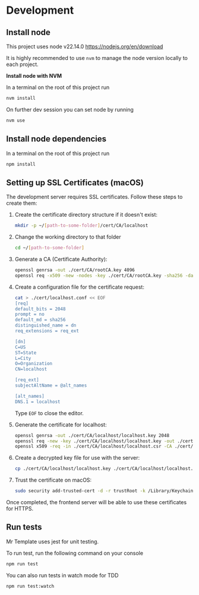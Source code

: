 # Development

## Install node

This project uses node v22.14.0 https://nodejs.org/en/download

It is highly recommended to use `nvm` to manage the node version locally to each project.

**Install node with NVM**

In a terminal on the root of this project run

```bash
nvm install
```

On further dev session you can set node by running

```bash
nvm use
```

## Install node dependencies

In a terminal on the root of this project run

```bash
npm install
```

## Setting up SSL Certificates (macOS)

The development server requires SSL certificates. Follow these steps to create them:

1. Create the certificate directory structure if it doesn't exist:

   ```bash
   mkdir -p ~/[path-to-some-folder]/cert/CA/localhost
   ```

2. Change the working directory to that folder

   ```bash
   cd ~/[path-to-some-folder]
   ```

3. Generate a CA (Certificate Authority):

   ```bash
   openssl genrsa -out ./cert/CA/rootCA.key 4096
   openssl req -x509 -new -nodes -key ./cert/CA/rootCA.key -sha256 -days 365 -out ./cert/CA/rootCA.crt -subj "/C=US/ST=State/L=City/O=Organization/CN=Weft Local CA"
   ```

4. Create a configuration file for the certificate request:

   ```bash
   cat > ./cert/localhost.conf << EOF
   [req]
   default_bits = 2048
   prompt = no
   default_md = sha256
   distinguished_name = dn
   req_extensions = req_ext

   [dn]
   C=US
   ST=State
   L=City
   O=Organization
   CN=localhost

   [req_ext]
   subjectAltName = @alt_names

   [alt_names]
   DNS.1 = localhost
   ```

   Type `EOF` to close the editor.

5. Generate the certificate for localhost:

   ```bash
   openssl genrsa -out ./cert/CA/localhost/localhost.key 2048
   openssl req -new -key ./cert/CA/localhost/localhost.key -out ./cert/CA/localhost/localhost.csr -config ./cert/localhost.conf
   openssl x509 -req -in ./cert/CA/localhost/localhost.csr -CA ./cert/CA/rootCA.crt -CAkey ./cert/CA/rootCA.key -CAcreateserial -out ./cert/CA/localhost/localhost.crt -days 365 -extensions req_ext -extfile ./cert/localhost.conf
   ```

6. Create a decrypted key file for use with the server:

   ```bash
   cp ./cert/CA/localhost/localhost.key ./cert/CA/localhost/localhost.decrypted.key
   ```

7. Trust the certificate on macOS:
   ```bash
   sudo security add-trusted-cert -d -r trustRoot -k /Library/Keychains/System.keychain ./cert/CA/rootCA.crt
   ```

Once completed, the frontend server will be able to use these certificates for HTTPS.

## Run tests

Mr Template uses jest for unit testing.

To run test, run the following command on your console

```bash
npm run test
```

You can also run tests in watch mode for TDD

```bash
npm run test:watch
```

